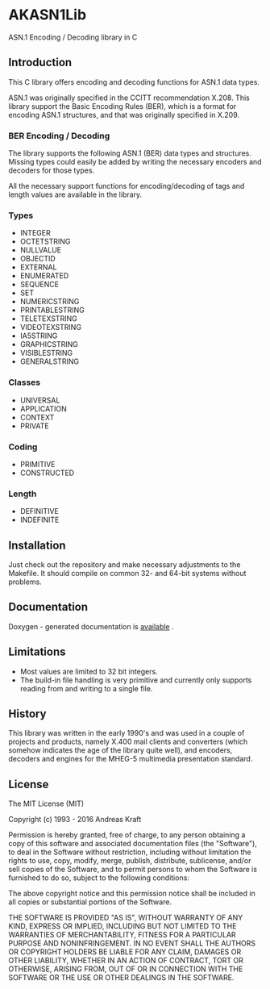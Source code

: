 # AKASN1Lib

ASN.1 Encoding / Decoding library in C

## Introduction
This C library offers encoding and decoding functions for ASN.1 data types. 

ASN.1 was originally specified in the CCITT recommendation X.208. This library
support the Basic Encoding Rules (BER), which is a format for encoding ASN.1
structures, and that was originally specified in X.209.


### BER Encoding / Decoding
The library supports the following ASN.1 (BER) data types and structures. 
Missing types could easily be added by writing the necessary encoders and 
decoders for those types.

All the necessary support functions for encoding/decoding of tags and length
values are available in the library.

### Types

- INTEGER
- OCTETSTRING
- NULLVALUE
- OBJECTID
- EXTERNAL
- ENUMERATED
- SEQUENCE
- SET
- NUMERICSTRING
- PRINTABLESTRING
- TELETEXSTRING
- VIDEOTEXSTRING
- IA5STRING
- GRAPHICSTRING
- VISIBLESTRING
- GENERALSTRING

###  Classes
- UNIVERSAL
- APPLICATION
- CONTEXT
- PRIVATE

### Coding
- PRIMITIVE
- CONSTRUCTED

### Length
- DEFINITIVE
- INDEFINITE


## Installation
Just check out the repository and make necessary adjustments to the Makefile. It
should compile on common 32- and 64-bit systems without problems.

## Documentation
Doxygen - generated documentation is [available](http://htmlpreview.github.io/?https://github.com/ankraft/akasn1lib/blob/master/doc/html/index.html)
.

## Limitations
- Most values are limited to 32 bit integers.
- The build-in file handling is very primitive and currently only supports reading from and writing to a single file.


## History
This library was written in the early 1990's and was used in a couple of 
projects and products, namely X.400 mail clients and converters (which somehow
indicates the age of the library quite well), and encoders, decoders and engines
for the MHEG-5 multimedia presentation standard.

## License
The MIT License (MIT)

Copyright (c) 1993 - 2016 Andreas Kraft

Permission is hereby granted, free of charge, to any person obtaining a copy
of this software and associated documentation files (the "Software"), to deal
in the Software without restriction, including without limitation the rights
to use, copy, modify, merge, publish, distribute, sublicense, and/or sell
copies of the Software, and to permit persons to whom the Software is
furnished to do so, subject to the following conditions:

The above copyright notice and this permission notice shall be included in all
copies or substantial portions of the Software.

THE SOFTWARE IS PROVIDED "AS IS", WITHOUT WARRANTY OF ANY KIND, EXPRESS OR
IMPLIED, INCLUDING BUT NOT LIMITED TO THE WARRANTIES OF MERCHANTABILITY,
FITNESS FOR A PARTICULAR PURPOSE AND NONINFRINGEMENT. IN NO EVENT SHALL THE
AUTHORS OR COPYRIGHT HOLDERS BE LIABLE FOR ANY CLAIM, DAMAGES OR OTHER
LIABILITY, WHETHER IN AN ACTION OF CONTRACT, TORT OR OTHERWISE, ARISING FROM,
OUT OF OR IN CONNECTION WITH THE SOFTWARE OR THE USE OR OTHER DEALINGS IN THE
SOFTWARE.
